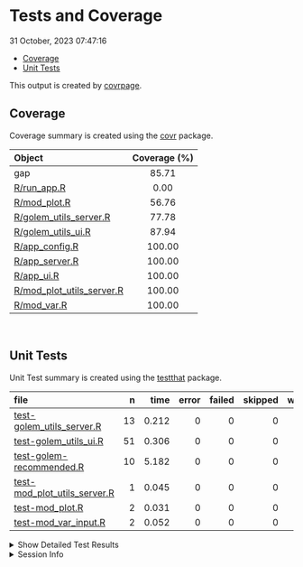 Tests and Coverage
================
31 October, 2023 07:47:16

- [Coverage](#coverage)
- [Unit Tests](#unit-tests)

This output is created by
[covrpage](https://github.com/yonicd/covrpage).

## Coverage

Coverage summary is created using the
[covr](https://github.com/r-lib/covr) package.

| Object                                                    | Coverage (%) |
|:----------------------------------------------------------|:------------:|
| gap                                                       |    85.71     |
| [R/run_app.R](../R/run_app.R)                             |     0.00     |
| [R/mod_plot.R](../R/mod_plot.R)                           |    56.76     |
| [R/golem_utils_server.R](../R/golem_utils_server.R)       |    77.78     |
| [R/golem_utils_ui.R](../R/golem_utils_ui.R)               |    87.94     |
| [R/app_config.R](../R/app_config.R)                       |    100.00    |
| [R/app_server.R](../R/app_server.R)                       |    100.00    |
| [R/app_ui.R](../R/app_ui.R)                               |    100.00    |
| [R/mod_plot_utils_server.R](../R/mod_plot_utils_server.R) |    100.00    |
| [R/mod_var.R](../R/mod_var.R)                             |    100.00    |

<br>

## Unit Tests

Unit Test summary is created using the
[testthat](https://github.com/r-lib/testthat) package.

| file                                                                  |   n |  time | error | failed | skipped | warning |
|:----------------------------------------------------------------------|----:|------:|------:|-------:|--------:|--------:|
| [test-golem_utils_server.R](testthat/test-golem_utils_server.R)       |  13 | 0.212 |     0 |      0 |       0 |       0 |
| [test-golem_utils_ui.R](testthat/test-golem_utils_ui.R)               |  51 | 0.306 |     0 |      0 |       0 |       0 |
| [test-golem-recommended.R](testthat/test-golem-recommended.R)         |  10 | 5.182 |     0 |      0 |       0 |       0 |
| [test-mod_plot_utils_server.R](testthat/test-mod_plot_utils_server.R) |   1 | 0.045 |     0 |      0 |       0 |       0 |
| [test-mod_plot.R](testthat/test-mod_plot.R)                           |   2 | 0.031 |     0 |      0 |       0 |       0 |
| [test-mod_var_input.R](testthat/test-mod_var_input.R)                 |   2 | 0.052 |     0 |      0 |       0 |       0 |

<details closed>
<summary>
Show Detailed Test Results
</summary>

| file                                                                     | context               | test                           | status |   n |  time |
|:-------------------------------------------------------------------------|:----------------------|:-------------------------------|:-------|----:|------:|
| [test-golem_utils_server.R](testthat/test-golem_utils_server.R#L2)       | golem_utils_server    | not_in works                   | PASS   |   2 | 0.097 |
| [test-golem_utils_server.R](testthat/test-golem_utils_server.R#L7)       | golem_utils_server    | not_null works                 | PASS   |   2 | 0.021 |
| [test-golem_utils_server.R](testthat/test-golem_utils_server.R#L12)      | golem_utils_server    | not_na works                   | PASS   |   2 | 0.018 |
| [test-golem_utils_server.R](testthat/test-golem_utils_server.R#L17_L22)  | golem_utils_server    | drop_nulls works               | PASS   |   1 | 0.013 |
| [test-golem_utils_server.R](testthat/test-golem_utils_server.R#L26_L29)  | golem_utils_server    | %\|\|% works                   | PASS   |   2 | 0.022 |
| [test-golem_utils_server.R](testthat/test-golem_utils_server.R#L37_L40)  | golem_utils_server    | %\|NA\|% works                 | PASS   |   2 | 0.019 |
| [test-golem_utils_server.R](testthat/test-golem_utils_server.R#L48_L50)  | golem_utils_server    | rv and rvtl work               | PASS   |   2 | 0.022 |
| [test-golem_utils_ui.R](testthat/test-golem_utils_ui.R#L2)               | golem_utils_ui        | Test with_red_star works       | PASS   |   2 | 0.018 |
| [test-golem_utils_ui.R](testthat/test-golem_utils_ui.R#L10)              | golem_utils_ui        | Test list_to_li works          | PASS   |   3 | 0.025 |
| [test-golem_utils_ui.R](testthat/test-golem_utils_ui.R#L22_L28)          | golem_utils_ui        | Test list_to_p works           | PASS   |   3 | 0.022 |
| [test-golem_utils_ui.R](testthat/test-golem_utils_ui.R#L53)              | golem_utils_ui        | Test named_to_li works         | PASS   |   3 | 0.022 |
| [test-golem_utils_ui.R](testthat/test-golem_utils_ui.R#L66)              | golem_utils_ui        | Test tagRemoveAttributes works | PASS   |   4 | 0.023 |
| [test-golem_utils_ui.R](testthat/test-golem_utils_ui.R#L82)              | golem_utils_ui        | Test undisplay works           | PASS   |   8 | 0.044 |
| [test-golem_utils_ui.R](testthat/test-golem_utils_ui.R#L110)             | golem_utils_ui        | Test display works             | PASS   |   4 | 0.022 |
| [test-golem_utils_ui.R](testthat/test-golem_utils_ui.R#L124)             | golem_utils_ui        | Test jq_hide works             | PASS   |   2 | 0.014 |
| [test-golem_utils_ui.R](testthat/test-golem_utils_ui.R#L132)             | golem_utils_ui        | Test rep_br works              | PASS   |   2 | 0.012 |
| [test-golem_utils_ui.R](testthat/test-golem_utils_ui.R#L140)             | golem_utils_ui        | Test enurl works               | PASS   |   2 | 0.024 |
| [test-golem_utils_ui.R](testthat/test-golem_utils_ui.R#L148)             | golem_utils_ui        | Test columns wrappers works    | PASS   |  16 | 0.068 |
| [test-golem_utils_ui.R](testthat/test-golem_utils_ui.R#L172)             | golem_utils_ui        | Test make_action_button works  | PASS   |   2 | 0.012 |
| [test-golem-recommended.R](testthat/test-golem-recommended.R#L3)         | golem-recommended     | app ui                         | PASS   |   2 | 0.030 |
| [test-golem-recommended.R](testthat/test-golem-recommended.R#L13)        | golem-recommended     | app server                     | PASS   |   4 | 0.023 |
| [test-golem-recommended.R](testthat/test-golem-recommended.R#L24_L26)    | golem-recommended     | app_sys works                  | PASS   |   1 | 0.010 |
| [test-golem-recommended.R](testthat/test-golem-recommended.R#L36_L42)    | golem-recommended     | golem-config works             | PASS   |   2 | 0.032 |
| [test-golem-recommended.R](testthat/test-golem-recommended.R#L72)        | golem-recommended     | app launches                   | PASS   |   1 | 5.087 |
| [test-mod_plot_utils_server.R](testthat/test-mod_plot_utils_server.R#L2) | mod_plot_utils_server | multiplication works           | PASS   |   1 | 0.045 |
| [test-mod_plot.R](testthat/test-mod_plot.R#L32)                          | mod_plot              | module ui works                | PASS   |   2 | 0.031 |
| [test-mod_var_input.R](testthat/test-mod_var_input.R#L30)                | mod_var_input         | module ui works                | PASS   |   2 | 0.052 |

</details>
<details>
<summary>
Session Info
</summary>

| Field    | Value                          |
|:---------|:-------------------------------|
| Version  | R version 4.3.1 (2023-06-16)   |
| Platform | x86_64-apple-darwin20 (64-bit) |
| Running  | macOS Sonoma 14.0              |
| Language | en_US                          |
| Timezone | America/Los_Angeles            |

| Package  | Version    |
|:---------|:-----------|
| testthat | 3.2.0.9000 |
| covr     | 3.6.3      |
| covrpage | 0.2        |

</details>
<!--- Final Status : pass --->

